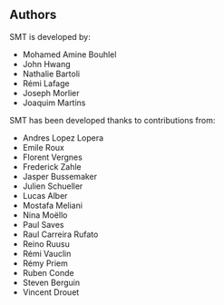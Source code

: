 ## Authors

SMT is developed by:
* Mohamed Amine Bouhlel 
* John Hwang 
* Nathalie Bartoli 
* Rémi Lafage 
* Joseph Morlier 
* Joaquim Martins 

SMT has been developed thanks to contributions from:
* Andres Lopez Lopera
* Emile Roux
* Florent Vergnes
* Frederick Zahle
* Jasper Bussemaker
* Julien Schueller
* Lucas Alber
* Mostafa Meliani
* Nina Moëllo
* Paul Saves
* Raul Carreira Rufato
* Reino Ruusu
* Rémi Vauclin
* Rémy Priem
* Ruben Conde
* Steven Berguin
* Vincent Drouet
